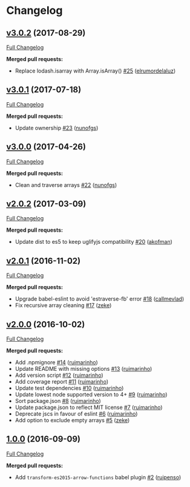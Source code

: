 # Changelog

## [v3.0.2](https://github.com/nunofgs/clean-deep/tree/v3.0.2) (2017-08-29)
[Full Changelog](https://github.com/nunofgs/clean-deep/compare/v3.0.1...v3.0.2)

**Merged pull requests:**

- Replace lodash.isarray with Array.isArray\(\) [\#25](https://github.com/nunofgs/clean-deep/pull/25) ([elrumordelaluz](https://github.com/elrumordelaluz))

## [v3.0.1](https://github.com/nunofgs/clean-deep/tree/v3.0.1) (2017-07-18)
[Full Changelog](https://github.com/nunofgs/clean-deep/compare/v3.0.0...v3.0.1)

**Merged pull requests:**

- Update ownership [\#23](https://github.com/nunofgs/clean-deep/pull/23) ([nunofgs](https://github.com/nunofgs))

## [v3.0.0](https://github.com/nunofgs/clean-deep/tree/v3.0.0) (2017-04-26)
[Full Changelog](https://github.com/nunofgs/clean-deep/compare/v2.0.2...v3.0.0)

**Merged pull requests:**

- Clean and traverse arrays [\#22](https://github.com/nunofgs/clean-deep/pull/22) ([nunofgs](https://github.com/nunofgs))

## [v2.0.2](https://github.com/nunofgs/clean-deep/tree/v2.0.2) (2017-03-09)
[Full Changelog](https://github.com/nunofgs/clean-deep/compare/v2.0.1...v2.0.2)

**Merged pull requests:**

- Update dist to es5 to keep uglifyjs compatibility [\#20](https://github.com/nunofgs/clean-deep/pull/20) ([akofman](https://github.com/akofman))

## [v2.0.1](https://github.com/nunofgs/clean-deep/tree/v2.0.1) (2016-11-02)
[Full Changelog](https://github.com/nunofgs/clean-deep/compare/v2.0.0...v2.0.1)

**Merged pull requests:**

- Upgrade babel-eslint to avoid 'estraverse-fb' error [\#18](https://github.com/nunofgs/clean-deep/pull/18) ([callmevlad](https://github.com/callmevlad))
- Fix recursive array cleaning [\#17](https://github.com/nunofgs/clean-deep/pull/17) ([zeke](https://github.com/zeke))

## [v2.0.0](https://github.com/nunofgs/clean-deep/tree/v2.0.0) (2016-10-02)
[Full Changelog](https://github.com/nunofgs/clean-deep/compare/1.0.0...v2.0.0)

**Merged pull requests:**

- Add .npmignore [\#14](https://github.com/nunofgs/clean-deep/pull/14) ([ruimarinho](https://github.com/ruimarinho))
- Update README with missing options [\#13](https://github.com/nunofgs/clean-deep/pull/13) ([ruimarinho](https://github.com/ruimarinho))
- Add version script [\#12](https://github.com/nunofgs/clean-deep/pull/12) ([ruimarinho](https://github.com/ruimarinho))
- Add coverage report [\#11](https://github.com/nunofgs/clean-deep/pull/11) ([ruimarinho](https://github.com/ruimarinho))
- Update test dependencies [\#10](https://github.com/nunofgs/clean-deep/pull/10) ([ruimarinho](https://github.com/ruimarinho))
- Update lowest node supported version to 4+ [\#9](https://github.com/nunofgs/clean-deep/pull/9) ([ruimarinho](https://github.com/ruimarinho))
- Sort package.json [\#8](https://github.com/nunofgs/clean-deep/pull/8) ([ruimarinho](https://github.com/ruimarinho))
- Update package.json to reflect MIT license [\#7](https://github.com/nunofgs/clean-deep/pull/7) ([ruimarinho](https://github.com/ruimarinho))
- Deprecate jscs in favour of eslint [\#6](https://github.com/nunofgs/clean-deep/pull/6) ([ruimarinho](https://github.com/ruimarinho))
- Add option to exclude empty arrays [\#5](https://github.com/nunofgs/clean-deep/pull/5) ([zeke](https://github.com/zeke))

## [1.0.0](https://github.com/nunofgs/clean-deep/tree/1.0.0) (2016-09-09)
[Full Changelog](https://github.com/nunofgs/clean-deep/compare/0.0.1...1.0.0)

**Merged pull requests:**

- Add `transform-es2015-arrow-functions` babel plugin [\#2](https://github.com/nunofgs/clean-deep/pull/2) ([ruipenso](https://github.com/ruipenso))

